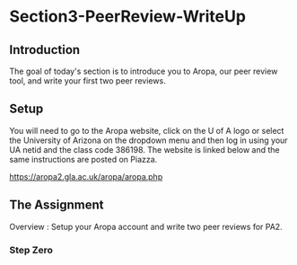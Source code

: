 # Section3-PeerReview-WriteUp 

## Introduction 
The goal of today's section is to introduce you to Aropa, our peer review tool,
and write your first two peer reviews. 

## Setup 
You will need to go to the Aropa website, click on the U of A logo or select
the University of Arizona on the dropdown menu and then log in using your UA
netid and the class code 386198. The website is linked below and the same 
instructions are posted on Piazza. 

https://aropa2.gla.ac.uk/aropa/aropa.php

## The Assignment
Overview : Setup your Aropa account and write two peer reviews for PA2. 

### Step Zero 
